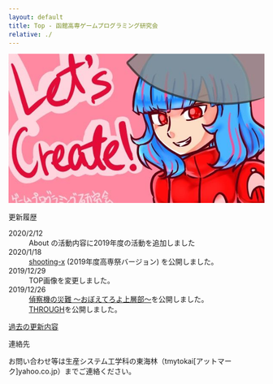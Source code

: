 ```yaml
---
layout: default
title: Top - 函館高専ゲームプログラミング研究会
relative: ./
---
```

<div class="top_image">
<img src="./img/top20191229.png" alt="TOPイラスト"/>
</div>

<div class="content">
<div class="main">

<p class="title">
更新履歴
</p>

<dl>

<dt>2020/2/12</dt>
<dd>
About の活動内容に2019年度の活動を追加しました
</dd>


<dt>2020/1/18</dt>
<dd>
<a href="./game/shx/">shooting-x</a> (2019年度高専祭バージョン) を公開しました。
</dd>


<dt>2019/12/29</dt>
<dd>
TOP画像を変更しました。
</dd>


<dt>2019/12/26</dt>
<dd>
<a href="./game/teisatuki/">偵察機の災難 〜おぼえてろよ上層部〜</a>を公開しました。
<br>
<a href="./game/through/">THROUGH</a>を公開しました。
</dd>

</dl>

<p>
<a href="./old.html">過去の更新内容</a>
</p>

<p class="title">
連絡先
</p>

<p>
お問い合わせ等は生産システム工学科の東海林（tmytokai[アットマーク]yahoo.co.jp）までご連絡ください。
</p>

</div>
</div>
